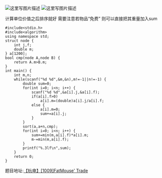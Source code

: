 ![这里写图片描述](http://img.blog.csdn.net/20160723085707565)
![这里写图片描述](http://img.blog.csdn.net/20160723085713752)

计算单位价值之后排序就好
需要注意若物品“免费”
则可以直接把其重量加入sum

```
#include<stdio.h>
#include<algorithm>
using namespace std;
struct node {
	int j,f;
	double m;
} a[1200];
bool cmp(node A,node B) {
	return A.m>B.m;
}
int main() {
	int m,n;
	while(scanf("%d %d",&m,&n),m!=-1||n!=-1) {
		double sum=0;
		for(int i=0; i<n; i++) {
			scanf("%d %d",&a[i].j,&a[i].f);
			if(a[i].f>0)
				a[i].m=(double)a[i].j/a[i].f;
			else {
				a[i].m=0;
				sum+=a[i].j;
			}
		}
		sort(a,a+n,cmp);
		for(int i=0; i<n; i++) {
			sum+=min(m,a[i].f)*a[i].m;
			m-=min(m,a[i].f);
		}
		printf("%.3lf\n",sum);
	}
	return 0;
}

```

题目地址:[【杭电】[1009]FatMouse' Trade](http://acm.hdu.edu.cn/showproblem.php?pid=1009)